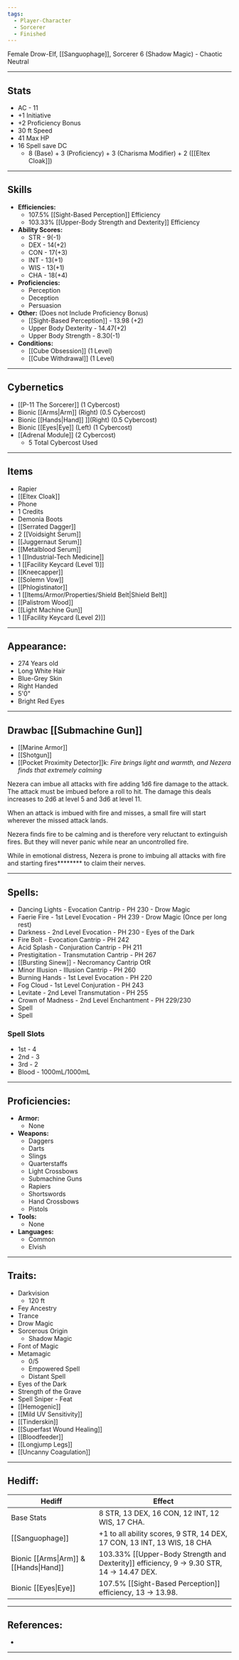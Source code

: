 ```yaml
---
tags:
  - Player-Character
  - Sorcerer
  - Finished
---
```

Female Drow-Elf, [[Sanguophage]], Sorcerer 6 (Shadow Magic) - Chaotic Neutral 
********
## Stats
- AC - 11
- +1 Initiative
- +2 Proficiency Bonus
- 30 ft Speed
- 41 Max HP 
- 16 Spell save DC
	- 8 (Base) + 3 (Proficiency) + 3 (Charisma Modifier) + 2 ([[Eltex Cloak]])
********
## Skills
- **Efficiencies:**
	- 107.5% [[Sight-Based Perception]] Efficiency
	- 103.33% [[Upper-Body Strength and Dexterity]] Efficiency
- **Ability Scores:**
	- STR - 9(-1)
	- DEX - 14(+2)
	- CON - 17(+3)
	- INT - 13(+1)
	- WIS - 13(+1)
	- CHA - 18(+4)
- **Proficiencies:**
	- Perception
	- Deception
	- Persuasion
- **Other:** (Does not Include Proficiency Bonus)
	- [[Sight-Based Perception]] - 13.98 (+2)
	- Upper Body Dexterity - 14.47(+2)
	- Upper Body Strength - 8.30(-1)
- **Conditions:**
	- [[Cube Obsession]] (1 Level)
	- [[Cube Withdrawal]] (1 Level)
********
## Cybernetics
- [[P-11 The Sorcerer]] (1 Cybercost)
- Bionic [[Arms|Arm]] (Right) (0.5 Cybercost)
- Bionic [[Hands|Hand]] ]](Right) (0.5 Cybercost)
- Bionic [[Eyes|Eye]] (Left) (1 Cybercost)
- [[Adrenal Module]] (2 Cybercost)
	- 5 Total Cybercost Used
********
## Items
- Rapier
- [[Eltex Cloak]]
- Phone
- 1 Credits
- Demonia Boots
- [[Serrated Dagger]]
- 2 [[Voidsight Serum]]
- [[Juggernaut Serum]]
- [[Metalblood Serum]]
- 1 [[Industrial-Tech Medicine]]
- 1 [[Facility Keycard (Level 1)]]
- [[Kneecapper]]
- [[Solemn Vow]]
- [[Phlogistinator]]
- 1 [[Items/Armor/Properties/Shield Belt|Shield Belt]]
- [[Palistrom Wood]]
- [[Light Machine Gun]]
- 1 [[Facility Keycard (Level 2)]]
********
## Appearance:
- 274 Years old
- Long White Hair
- Blue-Grey Skin
- Right Handed
- 5'0"
- Bright Red Eyes
********
## Drawbac [[Submachine Gun]]
- [[Marine Armor]]
- [[Shotgun]]
- [[Pocket Proximity Detector]]k:
*Fire brings light and warmth, and Nezera finds that extremely calming*

Nezera can imbue all attacks with fire adding 1d6 fire damage to the attack. The attack must be imbued before a roll to hit. The damage this deals increases to 2d6 at level 5 and 3d6 at level 11. 

When an attack is imbued with fire and misses, a small fire will start wherever the missed attack lands. 

Nezera finds fire to be calming and is therefore very reluctant to extinguish fires. But they will never panic while near an uncontrolled fire.

While in emotional distress, Nezera is prone to imbuing all attacks with fire and starting fires******** to claim their nerves.
********
## Spells:
- Dancing Lights - Evocation Cantrip - PH 230 - Drow Magic
- Faerie Fire - 1st Level Evocation - PH 239 - Drow Magic (Once per long rest)
- Darkness - 2nd Level Evocation - PH 230 - Eyes of the Dark
- Fire Bolt - Evocation Cantrip - PH 242
- Acid Splash - Conjuration Cantrip - PH 211
- Prestigitation - Transmutation Cantrip - PH 267
- [[Bursting Sinew]] - Necromancy Cantrip OtR
- Minor Illusion - Illusion Cantrip - PH 260
- Burning Hands - 1st Level Evocation - PH 220
- Fog Cloud - 1st Level Conjuration - PH 243
- Levitate - 2nd Level Transmutation - PH 255
- Crown of Madness - 2nd Level Enchantment - PH 229/230
- Spell
- Spell
### Spell Slots
- 1st - 4
- 2nd - 3
- 3rd - 2
- Blood - 1000mL/1000mL
********
## Proficiencies:
- **Armor:**
	- None
- **Weapons:**
	- Daggers
	- Darts
	- Slings
	- Quarterstaffs
	- Light Crossbows
	- Submachine Guns
	- Rapiers
	- Shortswords
	- Hand Crossbows
	- Pistols
- **Tools:**
	- None
- **Languages:**
	- Common
	- Elvish
********
## Traits:
- Darkvision
	- 120 ft
- Fey Ancestry
- Trance
- Drow Magic
- Sorcerous Origin
	- Shadow Magic
- Font of Magic
- Metamagic
	- 0/5
	- Empowered Spell
	- Distant Spell
- Eyes of the Dark
- Strength of the Grave
- Spell Sniper - Feat
- [[Hemogenic]]
- [[Mild UV Sensitivity]]
- [[Tinderskin]]
- [[Superfast Wound Healing]]
- [[Bloodfeeder]]
- [[Longjump Legs]]
- [[Uncanny Coagulation]]
********
## Hediff:

| Hediff                                 | Effect                                                                                    |
| -------------------------------------- | ----------------------------------------------------------------------------------------- |
| Base Stats                             | 8 STR, 13 DEX, 16 CON, 12 INT, 12 WIS, 17 CHA.                                            |
| [[Sanguophage]]                        | +1 to all ability scores, 9 STR, 14 DEX, 17 CON, 13 INT, 13 WIS, 18 CHA                   |
| Bionic [[Arms\|Arm]] & [[Hands\|Hand]] | 103.33% [[Upper-Body Strength and Dexterity]] efficiency, 9 -> 9.30 STR, 14 -> 14.47 DEX. |
| Bionic [[Eyes\|Eye]]                   | 107.5% [[Sight-Based Perception]] efficiency, 13 -> 13.98.                                |

********
## References:
- 
********